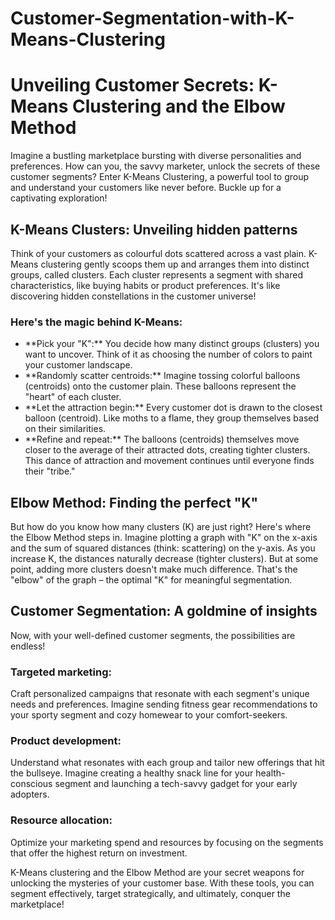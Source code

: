 # Customer-Segmentation-with-K-Means-Clustering
<!DOCTYPE html>
<html lang="en">
<head>
    <meta charset="UTF-8">
    <meta name="viewport" content="width=device-width, initial-scale=1.0">
</head>
<body>
    <h1>Unveiling Customer Secrets: K-Means Clustering and the Elbow Method</h1>
    <p>Imagine a bustling marketplace bursting with diverse personalities and preferences. How can you, the savvy marketer, unlock the secrets of these customer segments? Enter K-Means Clustering, a powerful tool to group and understand your customers like never before. Buckle up for a captivating exploration!</p>
<h2>K-Means Clusters: Unveiling hidden patterns</h2>
<p>Think of your customers as colourful dots scattered across a vast plain. K-Means clustering gently scoops them up and arranges them into distinct groups, called clusters. Each cluster represents a segment with shared characteristics, like buying habits or product preferences. It's like discovering hidden constellations in the customer universe!</p>

<h3>Here's the magic behind K-Means:</h3>
<ul>
    <li>**Pick your "K":** You decide how many distinct groups (clusters) you want to uncover. Think of it as choosing the number of colors to paint your customer landscape.</li>
    <li>**Randomly scatter centroids:** Imagine tossing colorful balloons (centroids) onto the customer plain. These balloons represent the "heart" of each cluster.</li>
    <li>**Let the attraction begin:** Every customer dot is drawn to the closest balloon (centroid). Like moths to a flame, they group themselves based on their similarities.</li>
    <li>**Refine and repeat:** The balloons (centroids) themselves move closer to the average of their attracted dots, creating tighter clusters. This dance of attraction and movement continues until everyone finds their "tribe."</li>
</ul>

<h2>Elbow Method: Finding the perfect "K"</h2>
<p>But how do you know how many clusters (K) are just right? Here's where the Elbow Method steps in. Imagine plotting a graph with "K" on the x-axis and the sum of squared distances (think: scattering) on the y-axis. As you increase K, the distances naturally decrease (tighter clusters). But at some point, adding more clusters doesn't make much difference. That's the "elbow" of the graph – the optimal "K" for meaningful segmentation.</p>

<h2>Customer Segmentation: A goldmine of insights</h2>
<p>Now, with your well-defined customer segments, the possibilities are endless!</p>

<h3>Targeted marketing:</h3>
<p>Craft personalized campaigns that resonate with each segment's unique needs and preferences. Imagine sending fitness gear recommendations to your sporty segment and cozy homewear to your comfort-seekers.</p>

<h3>Product development:</h3>
<p>Understand what resonates with each group and tailor new offerings that hit the bullseye. Imagine creating a healthy snack line for your health-conscious segment and launching a tech-savvy gadget for your early adopters.</p>

<h3>Resource allocation:</h3>
<p>Optimize your marketing spend and resources by focusing on the segments that offer the highest return on investment.</p>

<p>K-Means clustering and the Elbow Method are your secret weapons for unlocking the mysteries of your customer base. With these tools, you can segment effectively, target strategically, and ultimately, conquer the marketplace!</p>
